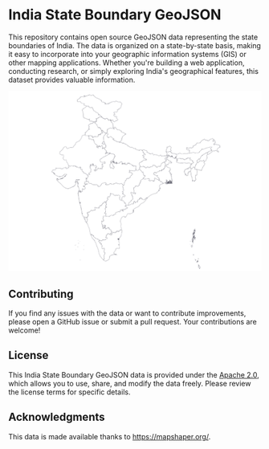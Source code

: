 # India State Boundary GeoJSON

This repository contains open source GeoJSON data representing the state boundaries of India. The data is organized on a state-by-state basis, making it easy to incorporate into your geographic information systems (GIS) or other mapping applications. Whether you're building a web application, conducting research, or simply exploring India's geographical features, this dataset provides valuable information.

![India States Boudnries Map](mapped.png)

## Contributing

If you find any issues with the data or want to contribute improvements, please open a GitHub issue or submit a pull request. Your contributions are welcome!

## License

This India State Boundary GeoJSON data is provided under the [Apache 2.0](./LICENSE), which allows you to use, share, and modify the data freely. Please review the license terms for specific details.

## Acknowledgments

This data is made available thanks to https://mapshaper.org/.
